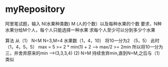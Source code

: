 # myRepository
阿里笔试题，输入 N(水果种类数) M (人的个数）以及每种水果的个数
要求，N种水果分给M个人，每个人只能选择一种水果
求每个人至少可以分到多少个水果

算法
从（1） N<M
N=3,M=4 水果数（1，4，10）
将10一分为2 （5，5）
此时 （1，4，5，5） max = 5 >= 2 * min(1) + 2 --> max/2 >= 2min
所以将10一分为三，并舍弃原来的min -->(3,3,3,4)
(2) N>M
持续舍弃min,直到N=M,之后与（1）类似
